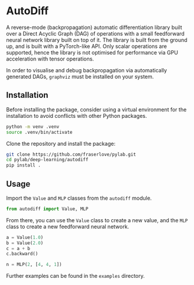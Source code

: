 # AutoDiff

A reverse-mode (backpropagation) automatic differentiation library built over a Direct Acyclic Graph (DAG) of operations with a small feedforward neural network library built on top of it. The library is built from the ground up, and is built with a PyTorch-like API. Only scalar operations are supported, hence the library is not optimised for performance via GPU acceleration with tensor operations.

In order to visualise and debug backpropagation via automatically generated DAGs, `graphviz` must be installed on your system.

## Installation

Before installing the package, consider using a virtual environment for the installation to avoid conflicts with other Python packages.
```sh
python -m venv .venv
source .venv/bin/activate
```

Clone the repository and install the package:
```sh
git clone https://github.com/fraserlove/pylab.git
cd pylab/deep-learning/autodiff
pip install .
```

## Usage

Import the `Value` and `MLP` classes from the `autodiff` module.

```python
from autodiff import Value, MLP
```

From there, you can use the `Value` class to create a new value, and the `MLP` class to create a new feedforward neural network.

```python
a = Value(1.0)
b = Value(2.0)
c = a + b
c.backward()
```

```python
n = MLP(2, [4, 4, 1])
```

Further examples can be found in the `examples` directory.